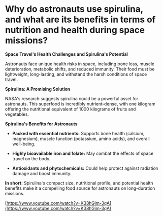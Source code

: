 # Why do astronauts use spirulina, and what are its benefits in terms of nutrition and health during space missions?

**Space Travel's Health Challenges and Spirulina's Potential**

Astronauts face unique health risks in space, including bone loss, muscle deterioration, metabolic shifts, and reduced immunity. Their food must be lightweight, long-lasting, and withstand the harsh conditions of space travel.

**Spirulina: A Promising Solution**

NASA's research suggests spirulina could be a powerful asset for astronauts. This superfood is incredibly nutrient-dense, with one kilogram offering the nutritional equivalent of 1000 kilograms of fruits and vegetables.

**Spirulina's Benefits for Astronauts**

- **Packed with essential nutrients:** Supports bone health (calcium, magnesium), muscle function (potassium, amino acids), and overall well-being.

- **Highly bioavailable iron and folate:** May combat the effects of space travel on the body.

- **Antioxidants and phytochemicals:** Could help protect against radiation damage and boost immunity.

**In short:** Spirulina's compact size, nutritional profile, and potential health benefits make it a compelling food source for astronauts on long-duration missions.

[https://www.youtube.com/watch?v=K38hGim-3qA](https://www.youtube.com/watch?v=K38hGim-3qA)